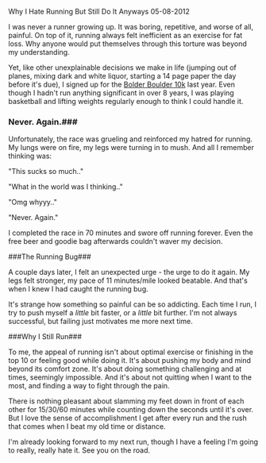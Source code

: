 Why I Hate Running But Still Do It Anyways
05-08-2012

I was never a runner growing up. It was boring, repetitive, and worse of all, painful. On top of it, running always felt inefficient as an exercise for fat loss. Why anyone would put themselves through this torture was beyond my understanding.

Yet, like other unexplainable decisions we make in life (jumping out of planes, mixing dark and white liquor, starting a 14 page paper the day before it's due), I signed up for the [Bolder Boulder 10k][2] last year. Even though I hadn't run anything significant in over 8 years, I was playing basketball and lifting weights regularly enough to think I could handle it.

### Never. Again.###

Unfortunately, the race was grueling and reinforced my hatred for running. My lungs were on fire, my legs were turning in to mush. And all I remember thinking was:

"This sucks so much.."

"What in the world was I thinking.."

"Omg whyyy.."

"Never. Again."

I completed the race in 70 minutes and swore off running forever. Even the free beer and goodie bag afterwards couldn't waver my decision.

###The Running Bug###

A couple days later, I felt an unexpected urge - the urge to do it again. My legs felt stronger, my pace of 11 minutes/mile looked beatable. And that's when I knew I had caught the running bug.

It's strange how something so painful can be so addicting. Each time I run, I try to push myself a *little* bit faster, or a *little* bit further. I'm not always successful, but failing just motivates me more next time.

###Why I Still Run###

To me, the appeal of running isn't about optimal exercise or finishing in the top 10 or feeling good while doing it. It's about pushing my body and mind beyond its comfort zone. It's about doing something challenging and at times, seemingly impossible. And it's about not quitting when I want to the most, and finding a way to fight through the pain.

There is nothing pleasant about slamming my feet down in front of each other for 15/30/60 minutes while counting down the seconds until it's over. But I love the sense of accomplishment I get after every run and the rush that comes when I beat my old time or distance.

I'm already looking forward to my next run, though I have a feeling I'm going to really, really hate it. See you on the road.

[2]: http://bolderboulder.com/

